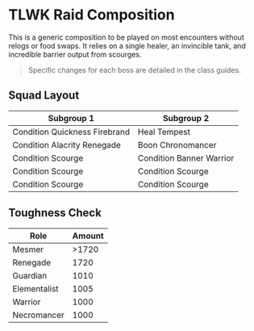 # TLWK Raid Composition

This is a generic composition
to be played on most encounters
without relogs or food swaps.
It relies on a single healer,
an invincible tank,
and incredible barrier output from scourges.

> Specific changes for each boss
are detailed in the class guides.

## Squad Layout

| Subgroup 1                    | Subgroup 2               |
| ----------------------------- | ------------------------ |
| Condition Quickness Firebrand | Heal Tempest             |
| Condition Alacrity Renegade   | Boon Chronomancer        |
| Condition Scourge             | Condition Banner Warrior |
| Condition Scourge             | Condition Scourge        |
| Condition Scourge             | Condition Scourge        |

## Toughness Check

| Role          | Amount |
| ------------- | ------ |
| Mesmer        | >1720  |
| Renegade      | 1720   |
| Guardian      | 1010   |
| Elementalist  | 1005   |
| Warrior       | 1000   |
| Necromancer   | 1000   |
